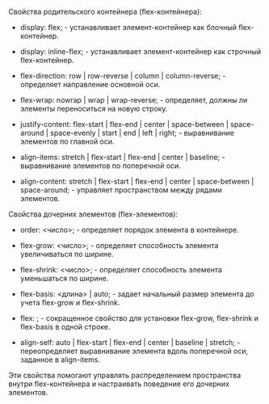  Свойства родительского контейнера (flex-контейнера):

- display: flex; - устанавливает элемент-контейнер как блочный flex-контейнер.

- display: inline-flex; - устанавливает элемент-контейнер как строчный flex-контейнер.

- flex-direction: row | row-reverse | column | column-reverse; - определяет направление основной оси.

- flex-wrap: nowrap | wrap | wrap-reverse; - определяет, должны ли элементы переноситься на новую строку.

- justify-content: flex-start | flex-end | center | space-between | space-around | space-evenly | start | end | left | right; - выравнивание элементов по главной оси.

- align-items: stretch | flex-start | flex-end | center | baseline; - выравнивание элементов по поперечной оси.

- align-content: stretch | flex-start | flex-end | center | space-between | space-around; - управляет пространством между рядами элементов.

Свойства дочерних элементов (flex-элементов):

- order: <число>; - определяет порядок элемента в контейнере.

- flex-grow: <число>; - определяет способность элемента увеличиваться по ширине.

- flex-shrink: <число>; - определяет способность элемента уменьшаться по ширине.

- flex-basis: <длина> | auto; - задает начальный размер элемента до учета flex-grow и flex-shrink.

- flex: <flex-grow> <flex-shrink> <flex-basis>; - сокращенное свойство для установки flex-grow, flex-shrink и flex-basis в одной строке.

- align-self: auto | flex-start | flex-end | center | baseline | stretch; - переопределяет выравнивание элемента вдоль поперечной оси, заданное в align-items.

Эти свойства помогают управлять распределением пространства внутри flex-контейнера и настраивать поведение его дочерних элементов. 